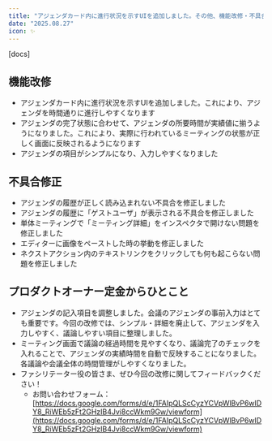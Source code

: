 ```yaml
---
title: "アジェンダカード内に進行状況を示すUIを追加しました。その他、機能改修・不具合修正を行いました"
date: "2025.08.27"
icon: ✨
---
```


[docs]

## 機能改修

- アジェンダカード内に進行状況を示すUIを追加しました。これにより、アジェンダを時間通りに進行しやすくなります
- アジェンダの完了状態に合わせて、アジェンダの所要時間が実績値に揃うようになりました。これにより、実際に行われているミーティングの状態が正しく画面に反映されるようになります
- アジェンダの項目がシンプルになり、入力しやすくなりました

## 不具合修正

- アジェンダの履歴が正しく読み込まれない不具合を修正しました
- アジェンダの履歴に「ゲストユーザ」が表示される不具合を修正しました
- 単体ミーティングで「ミーティング詳細」をインスペクタで開けない問題を修正しました
- エディターに画像をペーストした時の挙動を修正しました
- ネクストアクション内のテキストリンクをクリックしても何も起こらない問題を修正しました

## プロダクトオーナー定金からひとこと
- アジェンダの記入項目を調整しました。会議のアジェンダの事前入力はとても重要です。今回の改修では、シンプル・詳細を廃止して、アジェンダを入力しやすく、議論しやすい項目に整理しました。
- ミーティング画面で議論の経過時間を見やすくなり、議論完了のチェックを入れることで、アジェンダの実績時間を自動で反映することになりました。各議論や会議全体の時間管理がしやすくなりました。
- ファシリテーター役の皆さま、ぜひ今回の改修に関してフィードバックください！
  - お問い合わせフォーム：[https://docs.google.com/forms/d/e/1FAIpQLScCyzYCVpWlBvP6wIDY8_RiWEb5zFt2GHzIB4Jvi8ccWkm9Gw/viewform](https://docs.google.com/forms/d/e/1FAIpQLScCyzYCVpWlBvP6wIDY8_RiWEb5zFt2GHzIB4Jvi8ccWkm9Gw/viewform)
